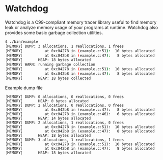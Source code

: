 Watchdog
=========

Watchdog is a C99-compliant memory tracer library useful to find memory leak 
or analyze memory usage of your programs at runtime.
Watchdog also provides some basic garbage collection utilities. 

```sh
$ ./bin/example 
[MEMORY] DUMP: 3 allocations, 1 reallocations, 1 frees
[MEMORY]          at 0xc04278 in (example.c:51):  10 bytes allocated
[MEMORY]          at 0xc042b8 in (example.c:47):   8 bytes allocated
[MEMORY]       HEAP: 18 bytes allocated
[MEMORY] WARN: running garbage collection
[MEMORY]          at 0xc04278 in (example.c:51):  10 bytes allocated
[MEMORY]          at 0xc042b8 in (example.c:47):   8 bytes allocated
[MEMORY]       HEAP: 18 bytes collected
```

Example dump file

```
[MEMORY] DUMP: 0 allocations, 0 reallocations, 0 frees
[MEMORY]       HEAP: 0 bytes allocated
[MEMORY] DUMP: 2 allocations, 0 reallocations, 0 frees
[MEMORY]          at 0xc042b8 in (example.c:47):   8 bytes allocated
[MEMORY]          at 0xc04278 in (example.c:46):   6 bytes allocated
[MEMORY]       HEAP: 14 bytes allocated
[MEMORY] DUMP: 2 allocations, 1 reallocations, 0 frees
[MEMORY]          at 0xc04278 in (example.c:51):  10 bytes allocated
[MEMORY]          at 0xc042b8 in (example.c:47):   8 bytes allocated
[MEMORY]       HEAP: 18 bytes allocated
[MEMORY] DUMP: 3 allocations, 1 reallocations, 1 frees
[MEMORY]          at 0xc04278 in (example.c:51):  10 bytes allocated
[MEMORY]          at 0xc042b8 in (example.c:47):   8 bytes allocated
[MEMORY]       HEAP: 18 bytes allocated
```

